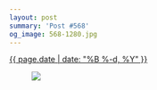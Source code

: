 ```yaml
---
layout: post
summary: 'Post #568'
og_image: 568-1280.jpg
---
```


<p>
 <time>
  <a href="/568">
   {{ page.date | date: "%B %-d, %Y" }}
  </a>
 </time>
 <a href="/568">
  <figure data-taken="10/16/2016">
   <img sizes="(min-width: 700px) 50vw, calc(100vw - 2rem)" src="{{ site.assets_url }}/568-640.jpg" srcset="{{ site.assets_url }}/568-320.jpg 320w, {{ site.assets_url }}/568-640.jpg 640w, {{ site.assets_url }}/568-960.jpg 960w, {{ site.assets_url }}/568-1280.jpg 1280w"/>
  </figure>
 </a>
</p>
